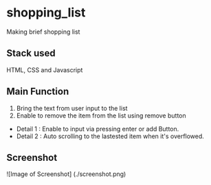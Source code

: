 # shopping_list

Making brief shopping list

## Stack used

HTML, CSS and Javascript

## Main Function

1. Bring the text from user input to the list</br>
2. Enable to remove the item from the list using remove button</br>
   
* Detail 1 : Enable to input via pressing enter or add Button.</br>
* Detail 2 : Auto scrolling to the lastested item when it's overflowed.

## Screenshot

![Image of Screenshot]
(./screenshot.png)
